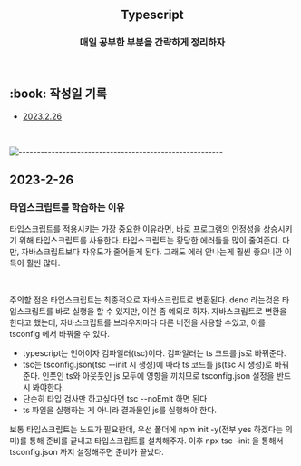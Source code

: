 <h2 align="center"> Typescript </h1>
<h3 align="center"> 매일 공부한 부분을 간략하게 정리하자 </h3> 
<br />

<h2 id="프로젝트소개"> :book: 작성일 기록 </h2>

- [2023.2.26](#2023-2-26)

  <br />

![--------------------------------------------------------](https://raw.githubusercontent.com/andreasbm/readme/master/assets/lines/rainbow.png)

## 2023-2-26

### 타입스크립트를 학습하는 이유

<p>타입스크립트를 적용시키는 가장 중요한 이유라면, 바로 프로그램의 안정성을 상승시키기 위해 타입스크립트를 사용한다. 타입스크립트는 황당한 에러들을 많이 줄여준다. 다만, 자바스크립트보다 자유도가 줄어들게 된다. 그래도 에러 안나는게 훨씬 좋으니깐 이득이 훨씬 많다.</p> <br />

<p>주의할 점은 타입스크립트는 최종적으로 자바스크립트로 변환된다. deno 라는것은 타입스크립트를 바로 실행을 할 수 있지만, 이건 좀 예외로 하자. 자바스크립트로 변환을 한다고 했는데, 자바스크립트를 브라우저마다 다른 버전을 사용할 수있고, 이를 tsconfig 에서 바꿔줄 수 있다.</p>

- typescript는 언어이자 컴파일러(tsc)이다. 컴파일러는 ts 코드를 js로 바꿔준다.
- tsc는 tsconfig.json(tsc --init 시 생성)에 따라 ts 코드를 js(tsc 시 생성)로 바꿔준다. 인풋인 ts와 아웃풋인 js 모두에 영향을 끼치므로 tsconfig.json 설정을 반드시 봐야한다.
- 단순히 타입 검사만 하고싶다면 tsc --noEmit 하면 된다
- ts 파일을 실행하는 게 아니라 결과물인 js를 실행해야 한다.

<p>보통 타입스크립트는 노드가 필요한데, 우선 폴더에 npm init -y(전부 yes 하겠다는 의미)를 통해 준비를 끝내고 타입스크립트를 설치해주자. 이후 npx tsc -init 을 통해서 tsconfig.json 까지 설정해주면 준비가 끝났다.</p>
